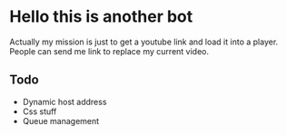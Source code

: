 # Hello this is another bot

Actually my mission is just to get a youtube link and load it into a player.
People can send me link to replace my current video.

## Todo

* Dynamic host address
* Css stuff
* Queue management